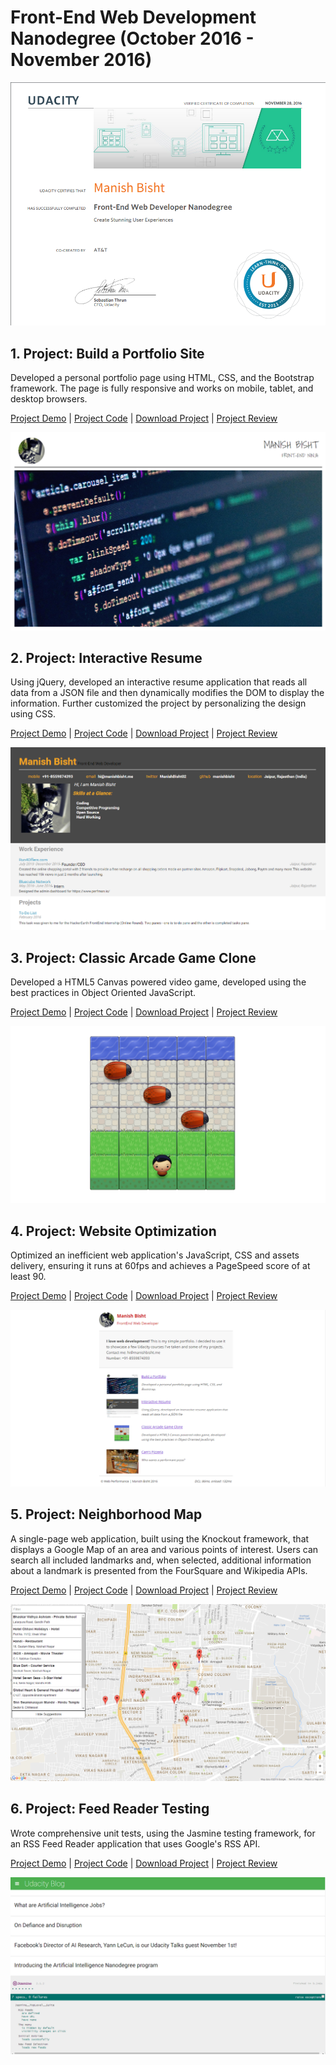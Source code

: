 # Front-End Web Development Nanodegree (October 2016 - November 2016)

![FrontEnd Nanodegree Certificates](Snapshots/certificate.png)

## 1. Project: Build a Portfolio Site
Developed a personal portfolio page using HTML, CSS, and the Bootstrap framework. The page is fully responsive and works on mobile, tablet, and desktop browsers.

[Project Demo](https://manishbisht.github.io/Udacity/FrontEnd%20Web%20Developer%20Nanodegree/P1%20-%20Build%20a%20Portfolio%20Site/) | [Project Code](https://github.com/manishbisht/Udacity/tree/master/FrontEnd%20Web%20Developer%20Nanodegree/P1%20-%20Build%20a%20Portfolio%20Site) | [Download Project](https://udacity-github-sync-content.s3.amazonaws.com/_submissions/247110_pufph.zip) | [Project Review](https://review.udacity.com/#!/reviews/247110/shared)

![Project: Build a Portfolio Site](Snapshots/p1.png)
 
## 2. Project: Interactive Resume
Using jQuery, developed an interactive resume application that reads all data from a JSON file and then dynamically modifies the DOM to display the information. Further customized the project by personalizing the design using CSS.

[Project Demo](https://manishbisht.github.io/Udacity/FrontEnd%20Web%20Developer%20Nanodegree/P2%20-%20Online%20Resume) | [Project Code](https://github.com/manishbisht/Udacity/tree/master/FrontEnd%20Web%20Developer%20Nanodegree/P2%20-%20Online%20Resume) | [Download Project](https://udacity-github-sync-content.s3.amazonaws.com/_submissions/247934_hok9e.zip) | [Project Review](https://review.udacity.com/#!/reviews/247934/shared)

![Project: Interactive Resume](Snapshots/p2.png)

## 3. Project: Classic Arcade Game Clone
Developed a HTML5 Canvas powered video game, developed using the best practices in Object Oriented JavaScript.

[Project Demo](https://manishbisht.github.io/Udacity/FrontEnd%20Web%20Developer%20Nanodegree/P3%20-Classic%20Arcade%20Game/) | [Project Code](https://github.com/manishbisht/Udacity/tree/master/FrontEnd%20Web%20Developer%20Nanodegree/P3%20-Classic%20Arcade%20Game) | [Download Project](https://udacity-github-sync-content.s3.amazonaws.com/_submissions/263069_vcily.zip) | [Project Review](https://review.udacity.com/#!/reviews/263069/shared)

![Project: Classic Arcade Game Clone](Snapshots/p3.png)

## 4. Project: Website Optimization
Optimized an inefficient web application's JavaScript, CSS and assets delivery, ensuring it runs at 60fps and achieves a PageSpeed score of at least 90.

[Project Demo](https://manishbisht.github.io/Udacity/FrontEnd%20Web%20Developer%20Nanodegree/P4%20-Website%20Optimization/) | [Project Code](https://github.com/manishbisht/Udacity/tree/master/FrontEnd%20Web%20Developer%20Nanodegree/P4%20-Website%20Optimization) | [Download Project](https://udacity-github-sync-content.s3.amazonaws.com/_submissions/268234_xqda4.zip) | [Project Review](https://review.udacity.com/#!/reviews/268234/shared)

![Project: Website Optimization](Snapshots/p4.png)

## 5. Project: Neighborhood Map
A single-page web application, built using the Knockout framework, that displays a Google Map of an area and various points of interest. Users can search all included landmarks and, when selected, additional information about a landmark is presented from the FourSquare and Wikipedia APIs.

[Project Demo](http://manishbisht.github.io/Udacity/FrontEnd%20Web%20Developer%20Nanodegree/P5%20-%20Neighborhood%20Map) | [Project Code](https://github.com/manishbisht/Udacity/tree/master/FrontEnd%20Web%20Developer%20Nanodegree/P5%20-%20Neighborhood%20Map) | [Download Project](https://udacity-github-sync-content.s3.amazonaws.com/_submissions/274614_ohrmr.zip) | [Project Review](https://review.udacity.com/#!/reviews/274614/shared) 

![Project: Neighborhood Map](Snapshots/p5.png)

## 6. Project: Feed Reader Testing
Wrote comprehensive unit tests, using the Jasmine testing framework, for an RSS Feed Reader application that uses Google's RSS API.

[Project Demo](https://manishbisht.github.io/Udacity/FrontEnd%20Web%20Developer%20Nanodegree/P6%20-%20Feed%20Reader%20Testing) | [Project Code](https://github.com/manishbisht/Udacity/tree/master/FrontEnd%20Web%20Developer%20Nanodegree/P6%20-%20Feed%20Reader%20Testing) | [Download Project](https://udacity-github-sync-content.s3.amazonaws.com/_submissions/276462_4iut0.zip) | [Project Review](https://review.udacity.com/#!/reviews/276462/shared) 

![Project: Feed Reader Testing](Snapshots/p6.png)
